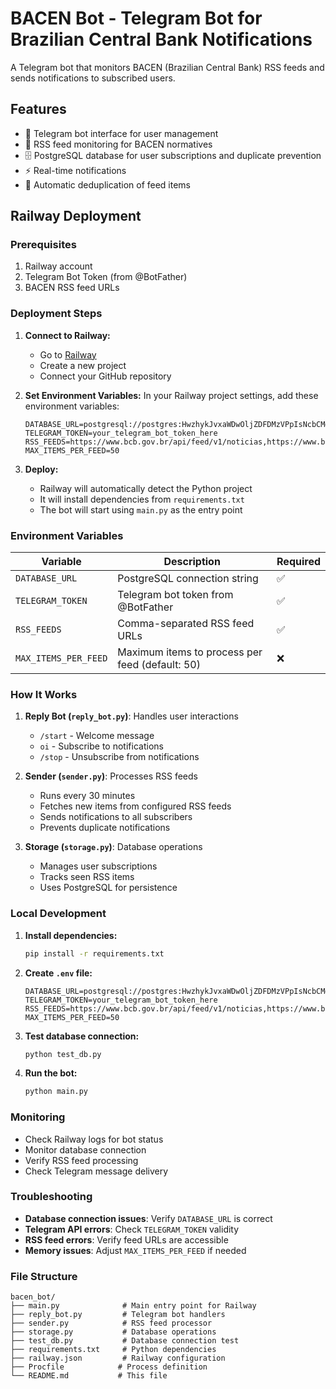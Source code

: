 # BACEN Bot - Telegram Bot for Brazilian Central Bank Notifications

A Telegram bot that monitors BACEN (Brazilian Central Bank) RSS feeds and sends notifications to subscribed users.

## Features

- 🤖 Telegram bot interface for user management
- 📡 RSS feed monitoring for BACEN normatives
- 🗄️ PostgreSQL database for user subscriptions and duplicate prevention
- ⚡ Real-time notifications
- 🔄 Automatic deduplication of feed items

## Railway Deployment

### Prerequisites

1. Railway account
2. Telegram Bot Token (from @BotFather)
3. BACEN RSS feed URLs

### Deployment Steps

1. **Connect to Railway:**
   - Go to [Railway](https://railway.app)
   - Create a new project
   - Connect your GitHub repository

2. **Set Environment Variables:**
   In your Railway project settings, add these environment variables:

   ```
   DATABASE_URL=postgresql://postgres:HwzhykJvxaWDwOljZDFDMzVPpIsNcbCM@postgres.railway.internal:5432/railway
   TELEGRAM_TOKEN=your_telegram_bot_token_here
   RSS_FEEDS=https://www.bcb.gov.br/api/feed/v1/noticias,https://www.bcb.gov.br/api/feed/v1/normativos
   MAX_ITEMS_PER_FEED=50
   ```

3. **Deploy:**
   - Railway will automatically detect the Python project
   - It will install dependencies from `requirements.txt`
   - The bot will start using `main.py` as the entry point

### Environment Variables

| Variable | Description | Required |
|----------|-------------|----------|
| `DATABASE_URL` | PostgreSQL connection string | ✅ |
| `TELEGRAM_TOKEN` | Telegram bot token from @BotFather | ✅ |
| `RSS_FEEDS` | Comma-separated RSS feed URLs | ✅ |
| `MAX_ITEMS_PER_FEED` | Maximum items to process per feed (default: 50) | ❌ |

### How It Works

1. **Reply Bot (`reply_bot.py`)**: Handles user interactions
   - `/start` - Welcome message
   - `oi` - Subscribe to notifications
   - `/stop` - Unsubscribe from notifications

2. **Sender (`sender.py`)**: Processes RSS feeds
   - Runs every 30 minutes
   - Fetches new items from configured RSS feeds
   - Sends notifications to all subscribers
   - Prevents duplicate notifications

3. **Storage (`storage.py`)**: Database operations
   - Manages user subscriptions
   - Tracks seen RSS items
   - Uses PostgreSQL for persistence

### Local Development

1. **Install dependencies:**
   ```bash
   pip install -r requirements.txt
   ```

2. **Create `.env` file:**
   ```env
   DATABASE_URL=postgresql://postgres:HwzhykJvxaWDwOljZDFDMzVPpIsNcbCM@postgres.railway.internal:5432/railway
   TELEGRAM_TOKEN=your_telegram_bot_token_here
   RSS_FEEDS=https://www.bcb.gov.br/api/feed/v1/noticias,https://www.bcb.gov.br/api/feed/v1/normativos
   MAX_ITEMS_PER_FEED=50
   ```

3. **Test database connection:**
   ```bash
   python test_db.py
   ```

4. **Run the bot:**
   ```bash
   python main.py
   ```

### Monitoring

- Check Railway logs for bot status
- Monitor database connection
- Verify RSS feed processing
- Check Telegram message delivery

### Troubleshooting

- **Database connection issues**: Verify `DATABASE_URL` is correct
- **Telegram API errors**: Check `TELEGRAM_TOKEN` validity
- **RSS feed errors**: Verify feed URLs are accessible
- **Memory issues**: Adjust `MAX_ITEMS_PER_FEED` if needed

### File Structure

```
bacen_bot/
├── main.py              # Main entry point for Railway
├── reply_bot.py         # Telegram bot handlers
├── sender.py            # RSS feed processor
├── storage.py           # Database operations
├── test_db.py           # Database connection test
├── requirements.txt     # Python dependencies
├── railway.json         # Railway configuration
├── Procfile            # Process definition
└── README.md           # This file
```

